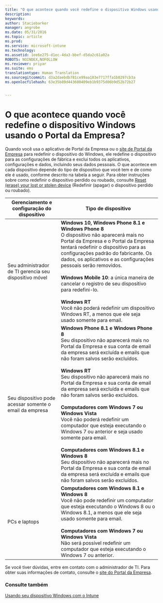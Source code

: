 ```yaml
---
title: "O que acontece quando você redefine o dispositivo Windows usando o Portal da Empresa? | Microsoft Intune"
description: 
keywords: 
author: Staciebarker
manager: angrobe
ms.date: 05/31/2016
ms.topic: article
ms.prod: 
ms.service: microsoft-intune
ms.technology: 
ms.assetid: 1ee6e275-d1ec-4da3-bbef-d5da2c61a02a
ROBOTS: NOINDEX,NOFOLLOW
ms.reviewer: priyar
ms.suite: ems
translationtype: Human Translation
ms.sourcegitcommit: d3a2daebdb781ce99aa103e7717ffa1b0297cb3a
ms.openlocfilehash: 63e35b89d443600409eb1b9375d06b9d52b72b27


---
```



# O que acontece quando você redefine o dispositivo Windows usando o Portal da Empresa?

Quando você usa o aplicativo de Portal da Empresa ou o [site de Portal da Empresa](reset-your-device-cpwebsite.md) para redefinir o dispositivo do Windows, ele redefine o dispositivo para as configurações de fábrica e exclui todos os aplicativos, configurações e dados, incluindo seus dados pessoais. O que acontece em cada dispositivo depende do tipo de dispositivo que você tem e de como ele é usado, conforme descrito na tabela a seguir. Para obter instruções sobre como redefinir o dispositivo perdido ou roubado, consulte [Reset (erase) your lost or stolen device](reset-erase-your-lost-or-stolen-device-windows.md) (Redefinir (apagar) o dispositivo perdido ou roubado).

|Gerenciamento e configuração do dispositivo|Tipo de dispositivo|
|---------------------------------------|---------------|
|Seu administrador de TI gerencia seu dispositivo móvel|**Windows 10, Windows Phone 8.1 e Windows Phone 8**</br>O dispositivo não aparecerá mais no Portal da Empresa e o Portal da Empresa tentará redefinir o dispositivo para as configurações padrão do fabricante. Os dados, os aplicativos e as configurações pessoais serão removidos. <br /><br />**Windows Mobile 10**: a única maneira de cancelar o registro de seu dispositivo para redefini-lo.<br /><br />**Windows RT**<br />Você não poderá redefinir um dispositivo Windows RT, a menos que ele seja usado somente para email.|
|Seu dispositivo pode acessar somente o email da empresa|**Windows Phone 8.1 e Windows Phone 8**<br />Seu dispositivo não aparecerá mais no Portal da Empresa e sua conta de email da empresa será excluída e emails que não foram salvos serão excluídos.<br /><br />**Windows RT**<br />Seu dispositivo não aparecerá mais no Portal da Empresa e sua conta de email da empresa será excluída e emails que não foram salvos serão excluídos.<br /><br />**Computadores com Windows 7 ou Windows Vista**<br />Você não poderá redefinir um computador que esteja executando o Windows 7 ou anterior e seja usado somente para email.<br /><br />**Computadores com Windows 8.1 e Windows 8**<br />Seu dispositivo não aparecerá mais no Portal da Empresa e sua conta de email da empresa será excluída e emails que não foram salvos serão excluídos.|
|PCs e laptops|**Computadores com Windows 8.1 e Windows 8**<br />Você não pode redefinir um computador que esteja executando o Windows 8 ou o Windows 8.1, a menos que ele seja usado somente para email.<br /><br />**Computadores com Windows 7 ou Windows Vista**<br />Não será possível redefinir um computador que esteja executando o Windows 7 ou anterior.|

Se você tiver dúvidas, entre em contato com o administrador de TI. Para obter suas informações de contato, consulte o [site do Portal da Empresa](http://portal.manage.microsoft.com).

### Consulte também
[Usando seu dispositivo Windows com o Intune](using-your-windows-device-with-intune.md)



<!--HONumber=Aug16_HO4-->


